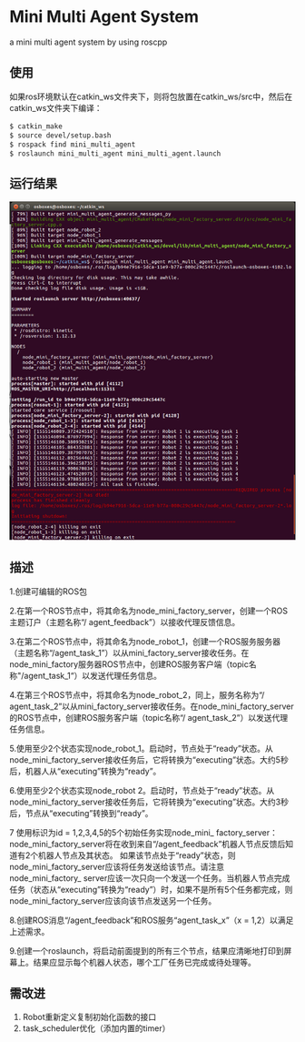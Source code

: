 # Mini Multi Agent System

a mini multi agent system by using roscpp

## 使用

如果ros环境默认在catkin_ws文件夹下，则将包放置在catkin_ws/src中，然后在catkin_ws文件夹下编译：

    $ catkin_make
    $ source devel/setup.bash 
    $ rospack find mini_multi_agent
    $ roslaunch mini_multi_agent mini_multi_agent.launch

## 运行结果

![](imgs/running_result.png)

## 描述

 1.创建可编辑的ROS包

 2.在第一个ROS节点中，将其命名为node_mini_factory_server，创建一个ROS主题订户（主题名称“/ agent_feedback”）以接收代理反馈信息。 

 3.在第二个ROS节点中，将其命名为node_robot_1，创建一个ROS服务服务器（主题名称“/agent_task_1”）以从mini_factory_server接收任务。在node_mini_factory服务器ROS节点中，创建ROS服务客户端（topic名称"/agent_task_1“）以发送代理任务信息。

4.在第三个ROS节点中，将其命名为node_robot_2，同上，服务名称为“/ agent_task_2”以从mini_factory_server接收任务。在node_mini_factory_server的ROS节点中，创建ROS服务客户端（topic名称“/ agent_task_2”）以发送代理任务信息。

 5.使用至少2个状态实现node_robot_1。启动时，节点处于“ready”状态。从node_mini_factory_server接收任务后，它将转换为“executing”状态。大约5秒后，机器人从“executing”转换为“ready”。

 6.使用至少2个状态实现node_robot 2。启动时，节点处于“ready”状态。从node_mini_factory_server接收任务后，它将转换为“executing”状态。大约3秒后，节点从“executing”转换到“ready”。 

7  使用标识为id = 1,2,3,4,5的5个初始任务实现node_mini_ factory_server：node_mini_factory_server将在收到来自“/agent_feedback”机器人节点反馈后知道有2个机器人节点及其状态。
 如果该节点处于“ready”状态，则node_mini_factory_server应该将任务发送给该节点。请注意node_mini_factory_ server应该一次只向一个发送一个任务。当机器人节点完成任务（状态从“executing”转换为“ready”）时，如果不是所有5个任务都完成，则node_mini_factory_server应该向该节点发送另一个任务。 

 8.创建ROS消息“/agent_feedback”和ROS服务“agent_task_x”（x = 1,2）以满足上述需求。

 9.创建一个roslaunch，将启动前面提到的所有三个节点，结果应清晰地打印到屏幕上。结果应显示每个机器人状态，哪个工厂任务已完成或待处理等。



## 需改进

1. Robot重新定义复制初始化函数的接口
2. task_scheduler优化（添加内置的timer）

